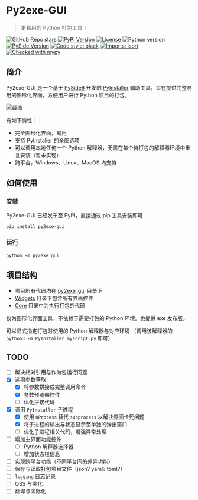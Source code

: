 # Py2exe-GUI

> 更易用的 Python 打包工具！

![GitHub Repo stars](https://img.shields.io/github/stars/muziing/Py2exe-GUI)
[![PyPI Version](https://img.shields.io/pypi/v/py2exe-gui)](https://pypi.org/project/py2exe-gui/)
[![License](https://img.shields.io/github/license/muziing/Py2exe-GUI)](https://www.gnu.org/licenses/gpl-3.0.html)
![Python version](https://img.shields.io/pypi/pyversions/py2exe-gui)
[![PySide Version](https://img.shields.io/badge/PySide-6.2-blue)](https://doc.qt.io/qtforpython/index.html)
[![Code style: black](https://img.shields.io/badge/code%20style-black-000000.svg)](https://github.com/psf/black)
[![Imports: isort](https://img.shields.io/badge/%20imports-isort-%231674b1?style=flat&labelColor=ef8336)](https://pycqa.github.io/isort/)
[![Checked with mypy](http://www.mypy-lang.org/static/mypy_badge.svg)](http://mypy-lang.org/)

## 简介

Py2exe-GUI 是一个基于 [PySide6](https://doc.qt.io/qtforpython/index.html) 开发的 [PyInstaller](https://pyinstaller.org/) 辅助工具，旨在提供完整易用的图形化界面，方便用户进行 Python 项目的打包。

![截图](docs/source/images/Py2exe-GUI_v0.1.0_screenshot.png)

有如下特性：

- 完全图形化界面，易用
- 支持 PyInstaller 的全部选项
- 可以调用本地任何一个 Python 解释器，无需在每个待打包的解释器环境中重复安装（暂未实现）
- 跨平台，Windows、Linux、MacOS 均支持

## 如何使用

### 安装

Py2exe-GUI 已经发布至 PyPI，直接通过 pip 工具安装即可：

```shell
pip install py2exe-gui
```

### 运行

```shell
python -m py2exe_gui
```

## 项目结构

- 项目所有代码均在 [py2exe_gui](src/py2exe_gui) 目录下
- [Widgets](src/py2exe_gui/Widgets) 目录下包含所有界面控件
- [Core](src/py2exe_gui/Core) 目录中为执行打包的代码

仅为图形化界面工具，不依赖于需要打包的 Python 环境。也提供 exe 发布版。

可以显式指定打包时使用的 Python 解释器与对应环境
（调用该解释器的 `python3 -m PyInstaller myscript.py` 即可）

## TODO

- [ ] 解决相对引用与作为包运行问题
- [x] 选项参数获取
  - [x] 将参数拼接成完整调用命令
  - [x] 参数预览器控件
  - [ ] 优化拼接代码
- [x] 调用 `PyInstaller` 子进程
  - [x] 使用 `QProcess` 替代 `subprocess` 以解决界面卡死问题
  - [x] 将子进程的输出与状态显示至单独的弹出窗口
  - [ ] 优化子进程相关代码，增强异常处理
- [ ] 增加主界面功能控件
  - [ ] Python 解释器选择器
  - [ ] 增加状态栏信息
- [ ] 实现跨平台功能（不同平台间的差异功能）
- [ ] 保存与读取打包项目文件（json? yaml? toml?）
- [ ] `logging` 日志记录
- [ ] QSS 与美化
- [ ] 翻译与国际化
